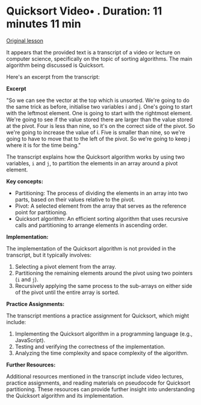 # Quicksort Video• . Duration: 11 minutes 11 min

[Original lesson](https://www.coursera.org/learn/uol-algorithms-and-data-structures-1/lecture/CkWRD/quicksort)

It appears that the provided text is a transcript of a video or lecture on computer science, specifically on the topic of sorting algorithms. The main algorithm being discussed is Quicksort.

Here's an excerpt from the transcript:

**Excerpt**

"So we can see the vector at the top which is unsorted. We're going to do the same trick as before, initialise two variables i and j. One's going to start with the leftmost element. One is going to start with the rightmost element. We're going to see if the value stored there are larger than the value stored at the pivot. Four is less than nine, so it's on the correct side of the pivot. So we're going to increase the value of i. Five is smaller than nine, so we're going to have to move that to the left of the pivot. So we're going to keep j where it is for the time being."

The transcript explains how the Quicksort algorithm works by using two variables, `i` and `j`, to partition the elements in an array around a pivot element.

**Key concepts:**

*   Partitioning: The process of dividing the elements in an array into two parts, based on their values relative to the pivot.
*   Pivot: A selected element from the array that serves as the reference point for partitioning.
*   Quicksort algorithm: An efficient sorting algorithm that uses recursive calls and partitioning to arrange elements in ascending order.

**Implementation:**

The implementation of the Quicksort algorithm is not provided in the transcript, but it typically involves:

1.  Selecting a pivot element from the array.
2.  Partitioning the remaining elements around the pivot using two pointers (`i` and `j`).
3.  Recursively applying the same process to the sub-arrays on either side of the pivot until the entire array is sorted.

**Practice Assignments:**

The transcript mentions a practice assignment for Quicksort, which might include:

1.  Implementing the Quicksort algorithm in a programming language (e.g., JavaScript).
2.  Testing and verifying the correctness of the implementation.
3.  Analyzing the time complexity and space complexity of the algorithm.

**Further Resources:**

Additional resources mentioned in the transcript include video lectures, practice assignments, and reading materials on pseudocode for Quicksort partitioning. These resources can provide further insight into understanding the Quicksort algorithm and its implementation.

